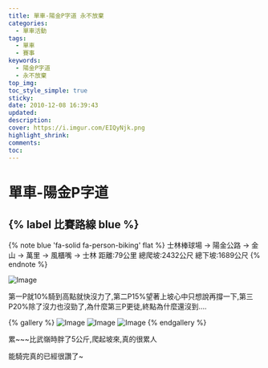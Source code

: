 ```yaml
---
title: 單車-陽金P字道 永不放棄
categories:
  - 單車活動
tags:
  - 單車
  - 賽事
keywords:
  - 陽金P字道
  - 永不放棄
top_img:
toc_style_simple: true
sticky: 
date: 2010-12-08 16:39:43
updated:
description:
cover: https://i.imgur.com/EIQyNjk.png
highlight_shrink:
comments:
toc:
---
```


# 單車-陽金P字道

## {% label 比賽路線 blue %}

{% note blue 'fa-solid fa-person-biking' flat %}
士林棒球場 -> 陽金公路 -> 金山 -> 萬里 -> 風櫃嘴 -> 士林
距離:79公里
總爬坡:2432公尺
總下坡:1689公尺
{% endnote %}

![Image](https://i.imgur.com/EIQyNjk.png)

第一P就10%騎到高點就快沒力了,第二P15%望著上坡心中只想說再撐一下,第三P20%除了沒力也沒勁了,為什麼第三P更徒,終點為什麼還沒到....

{% gallery %}
![Image](https://i.imgur.com/gxI4diZ.png)
![Image](https://i.imgur.com/ASyXs0Z.png)
![Image](https://i.imgur.com/CtmNhS8.png)
{% endgallery %}

累~~~比武嶺時胖了5公斤,爬起坡來,真的很累人

能騎完真的已經很讚了~
